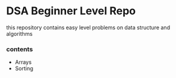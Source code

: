 # DSA Beginner Level Repo
this repository contains easy level problems on data structure and algorithms

### contents
- Arrays
- Sorting